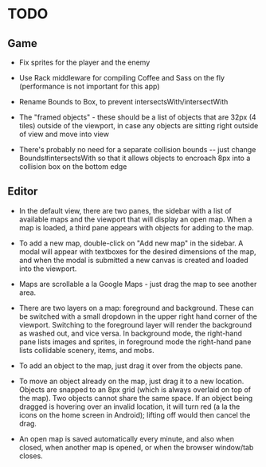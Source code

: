 # TODO

## Game

* Fix sprites for the player and the enemy

* Use Rack middleware for compiling Coffee and Sass on the fly
  (performance is not important for this app)

* Rename Bounds to Box, to prevent intersectsWith/intersectWith

* The "framed objects" - these should be a list of objects that are 32px (4
  tiles) outside of the viewport, in case any objects are sitting right outside
  of view and move into view

* There's probably no need for a separate collision bounds -- just change
  Bounds#intersectsWith so that it allows objects to encroach 8px into a
  collision box on the bottom edge

## Editor

* In the default view, there are two panes, the sidebar with a list of available
  maps and the viewport that will display an open map. When a map is loaded, a
  third pane appears with objects for adding to the map.

* To add a new map, double-click on "Add new map" in the sidebar. A modal will
  appear with textboxes for the desired dimensions of the map, and when the
  modal is submitted a new canvas is created and loaded into the viewport.

* Maps are scrollable a la Google Maps - just drag the map to see another area.

* There are two layers on a map: foreground and background. These can be
  switched with a small dropdown in the upper right hand corner of the viewport.
  Switching to the foreground layer will render the background as washed out,
  and vice versa. In background mode, the right-hand pane lists images and
  sprites, in foreground mode the right-hand pane lists collidable scenery,
  items, and mobs.

* To add an object to the map, just drag it over from the objects pane.

* To move an object already on the map, just drag it to a new location. Objects
  are snapped to an 8px grid (which is always overlaid on top of the map). Two
  objects cannot share the same space. If an object being dragged is hovering
  over an invalid location, it will turn red (a la the icons on the home screen
  in Android); lifting off would then cancel the drag.

* An open map is saved automatically every minute, and also when closed, when
  another map is opened, or when the browser window/tab closes.
